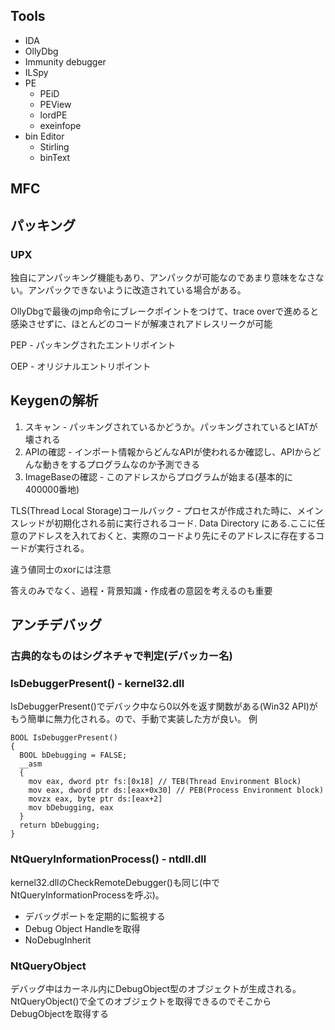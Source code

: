 ## Tools

* IDA
* OllyDbg
* Immunity debugger
* ILSpy
* PE
  * PEiD
  * PEView
  * lordPE
  * exeinfope
* bin Editor
  * Stirling
  * binText

## MFC

## パッキング
### UPX
独自にアンパッキング機能もあり、アンパックが可能なのであまり意味をなさない。アンパックできないように改造されている場合がある。

OllyDbgで最後のjmp命令にブレークポイントをつけて、trace overで進めると感染させずに、ほとんどのコードが解凍されアドレスリークが可能

PEP - パッキングされたエントリポイント

OEP - オリジナルエントリポイント


## Keygenの解析
1. スキャン - パッキングされているかどうか。パッキングされているとIATが壊される
2. APIの確認 - インポート情報からどんなAPIが使われるか確認し、APIからどんな動きをするプログラムなのか予測できる
3. ImageBaseの確認 - このアドレスからプログラムが始まる(基本的に400000番地)


TLS(Thread Local Storage)コールバック - プロセスが作成された時に、メインスレッドが初期化される前に実行されるコード. Data Directory にある.ここに任意のアドレスを入れておくと、実際のコードより先にそのアドレスに存在するコードが実行される。

違う値同士のxorには注意

答えのみでなく、過程・背景知識・作成者の意図を考えるのも重要

## アンチデバッグ

### 古典的なものはシグネチャで判定(デバッカー名)
### IsDebuggerPresent() - kernel32.dll
IsDebuggerPresent()でデバック中なら0以外を返す関数がある(Win32 API)がもう簡単に無力化される。ので、手動で実装した方が良い。
例
```
BOOL IsDebuggerPresent()
{
  BOOL bDebugging = FALSE;
  __asm
  {
    mov eax, dword ptr fs:[0x18] // TEB(Thread Environment Block)
    mov eax, dword ptr ds:[eax+0x30] // PEB(Process Environment block)
    movzx eax, byte ptr ds:[eax+2]
    mov bDebugging, eax
  }
  return bDebugging;
}
```
### NtQueryInformationProcess() - ntdll.dll
kernel32.dllのCheckRemoteDebugger()も同じ(中でNtQueryInformationProcessを呼ぶ)。

* デバッグポートを定期的に監視する
* Debug Object Handleを取得
* NoDebugInherit

### NtQueryObject
デバッグ中はカーネル内にDebugObject型のオブジェクトが生成される。NtQueryObject()で全てのオブジェクトを取得できるのでそこからDebugObjectを取得する
